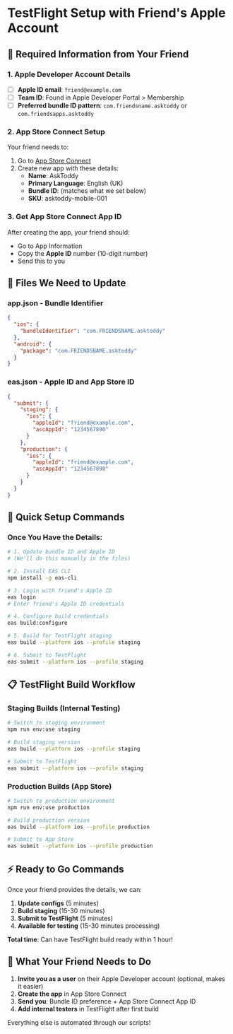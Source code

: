 # TestFlight Setup with Friend's Apple Account

## 🍎 **Required Information from Your Friend**

### **1. Apple Developer Account Details**

- [ ] **Apple ID email**: `friend@example.com`
- [ ] **Team ID**: Found in Apple Developer Portal > Membership
- [ ] **Preferred bundle ID pattern**: `com.friendsname.asktoddy` or `com.friendsapps.asktoddy`

### **2. App Store Connect Setup**

Your friend needs to:

1. Go to [App Store Connect](https://appstoreconnect.apple.com)
2. Create new app with these details:
   - **Name**: AskToddy
   - **Primary Language**: English (UK)
   - **Bundle ID**: (matches what we set below)
   - **SKU**: asktoddy-mobile-001

### **3. Get App Store Connect App ID**

After creating the app, your friend should:

- Go to App Information
- Copy the **Apple ID** number (10-digit number)
- Send this to you

## 🔧 **Files We Need to Update**

### **app.json** - Bundle Identifier

```json
{
  "ios": {
    "bundleIdentifier": "com.FRIENDSNAME.asktoddy"
  },
  "android": {
    "package": "com.FRIENDSNAME.asktoddy"
  }
}
```

### **eas.json** - Apple ID and App Store ID

```json
{
  "submit": {
    "staging": {
      "ios": {
        "appleId": "friend@example.com",
        "ascAppId": "1234567890"
      }
    },
    "production": {
      "ios": {
        "appleId": "friend@example.com",
        "ascAppId": "1234567890"
      }
    }
  }
}
```

## 🚀 **Quick Setup Commands**

### **Once You Have the Details:**

```bash
# 1. Update bundle ID and Apple ID
# (We'll do this manually in the files)

# 2. Install EAS CLI
npm install -g eas-cli

# 3. Login with friend's Apple ID
eas login
# Enter friend's Apple ID credentials

# 4. Configure build credentials
eas build:configure

# 5. Build for TestFlight staging
eas build --platform ios --profile staging

# 6. Submit to TestFlight
eas submit --platform ios --profile staging
```

## 📋 **TestFlight Build Workflow**

### **Staging Builds** (Internal Testing)

```bash
# Switch to staging environment
npm run env:use staging

# Build staging version
eas build --platform ios --profile staging

# Submit to TestFlight
eas submit --platform ios --profile staging
```

### **Production Builds** (App Store)

```bash
# Switch to production environment
npm run env:use production

# Build production version
eas build --platform ios --profile production

# Submit to App Store
eas submit --platform ios --profile production
```

## ⚡ **Ready to Go Commands**

Once your friend provides the details, we can:

1. **Update configs** (5 minutes)
2. **Build staging** (15-30 minutes)
3. **Submit to TestFlight** (5 minutes)
4. **Available for testing** (15-30 minutes processing)

**Total time**: Can have TestFlight build ready within 1 hour!

## 🎯 **What Your Friend Needs to Do**

1. **Invite you as a user** on their Apple Developer account (optional, makes it easier)
2. **Create the app** in App Store Connect
3. **Send you**: Bundle ID preference + App Store Connect App ID
4. **Add internal testers** in TestFlight after first build

Everything else is automated through our scripts!

